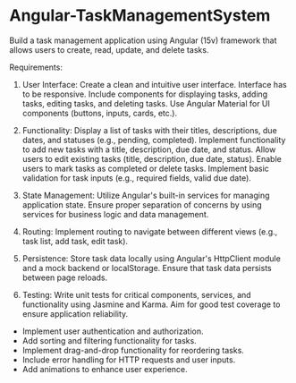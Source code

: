 # Angular-TaskManagementSystem
Build a task management application using Angular (15v) framework that allows users to create, read, update, and delete tasks.

Requirements:
1. User Interface:
   Create a clean and intuitive user interface.
   Interface has to be responsive.
   Include components for displaying tasks, adding tasks, editing tasks, and deleting tasks.
   Use Angular Material for UI components (buttons, inputs, cards, etc.).

2. Functionality:
    Display a list of tasks with their titles, descriptions, due dates, and statuses (e.g., pending, completed).
    Implement functionality to add new tasks with a title, description, due date, and status.
    Allow users to edit existing tasks (title, description, due date, status).
    Enable users to mark tasks as completed or delete tasks.
    Implement basic validation for task inputs (e.g., required fields, valid due date).

3. State Management:
    Utilize Angular's built-in services for managing application state.
    Ensure proper separation of concerns by using services for business logic and data management.

4. Routing:
    Implement routing to navigate between different views (e.g., task list, add task, edit task).

5. Persistence:
    Store task data locally using Angular's HttpClient module and a mock backend or localStorage.
    Ensure that task data persists between page reloads.

6. Testing:
    Write unit tests for critical components, services, and functionality using Jasmine and Karma.
    Aim for good test coverage to ensure application reliability.

- Implement user authentication and authorization.
- Add sorting and filtering functionality for tasks.
- Implement drag-and-drop functionality for reordering tasks.
- Include error handling for HTTP requests and user inputs.
- Add animations to enhance user experience.

    
